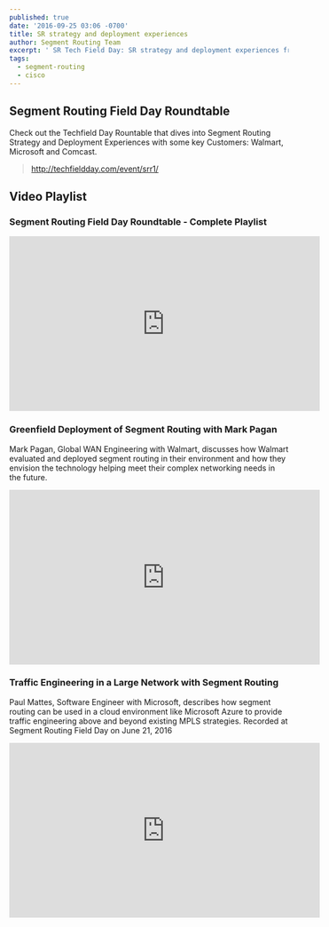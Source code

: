 ```yaml
---
published: true
date: '2016-09-25 03:06 -0700'
title: SR strategy and deployment experiences
author: Segment Routing Team
excerpt: ' SR Tech Field Day: SR strategy and deployment experiences from Walmart, Microsoft and Comcast'
tags:
  - segment-routing
  - cisco
---
```

   
     
       
       
## Segment Routing Field Day Roundtable

Check out the Techfield Day Rountable that dives into Segment Routing Strategy and Deployment Experiences with some key Customers: Walmart, Microsoft and Comcast.

><http://techfieldday.com/event/srr1/>


## Video Playlist 

### Segment Routing Field Day Roundtable - Complete Playlist


<iframe width="560" height="315" src="https://www.youtube.com/embed/videoseries?list=PLinuRwpnsHacUlfUCrVstvpzURnK_M3iI" frameborder="0" allowfullscreen></iframe>


### Greenfield Deployment of Segment Routing with Mark Pagan

Mark Pagan, Global WAN Engineering with Walmart, discusses how Walmart evaluated and deployed segment routing in their environment and how they envision the technology helping meet their complex networking needs in the future. 

<iframe width="560" height="315" src="https://www.youtube.com/embed/hIb4xESVqyM" frameborder="0" allowfullscreen></iframe>

 
### Traffic Engineering in a Large Network with Segment Routing
 
Paul Mattes, Software Engineer with Microsoft, describes how segment routing can be used in a cloud environment like Microsoft Azure to provide traffic engineering above and beyond existing MPLS strategies. Recorded at Segment Routing Field Day on June 21, 2016

<iframe width="560" height="315" src="https://www.youtube.com/embed/CDtoPGCZu3Y" frameborder="0" allowfullscreen></iframe>
